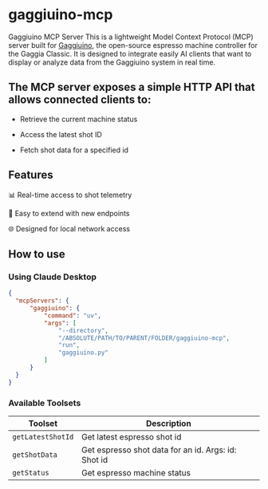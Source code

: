 # gaggiuino-mcp
Gaggiuino MCP Server
This is a lightweight Model Context Protocol (MCP) server built for [Gaggiuino](https://github.com/Zer0-bit/gaggiuino), the open-source espresso machine controller for the Gaggia Classic. It is designed to integrate easily AI clients that want to display or analyze data from the Gaggiuino system in real time.

## The MCP server exposes a simple HTTP API that allows connected clients to:

- Retrieve the current machine status

- Access the latest shot ID

- Fetch shot data for a specified id 

## Features
📊 Real-time access to shot telemetry

🧩 Easy to extend with new endpoints

🌐 Designed for local network access

## How to use

### Using Claude Desktop
```json
{
  "mcpServers": {
      "gaggiuino": {
          "command": "uv",
          "args": [
              "--directory",
              "/ABSOLUTE/PATH/TO/PARENT/FOLDER/gaggiuino-mcp",
              "run",
              "gaggiuino.py"
          ]
      }
  }
}
```

### Available Toolsets

| Toolset                 | Description                                                   |
| ----------------------- | ------------------------------------------------------------- |
| `getLatestShotId`       | Get latest espresso shot id                                   |
| `getShotData`           | Get espresso shot data for an id. Args: id: Shot id           |
| `getStatus`             | Get espresso machine status                                   |
